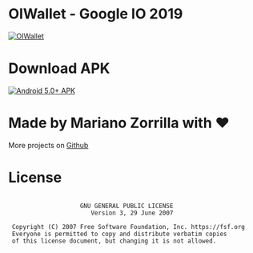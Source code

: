 # OIWallet - Google IO 2019

[![OIWallet](https://i.imgur.com/kWZBmXQ.jpg)](https://github.com/mkiisoft/IOWallet "IOWallet")

# Download APK
[![Android 5.0+ APK](https://i.imgur.com/sBm241c.png)](http://bit.ly/IOWalletMkiiSoft "IOWallet APK")

# Made by Mariano Zorrilla with ❤️

More projects on [Github](https://github.com/mkiisoft)

# License

```

                    GNU GENERAL PUBLIC LICENSE
                       Version 3, 29 June 2007

 Copyright (C) 2007 Free Software Foundation, Inc. https://fsf.org
 Everyone is permitted to copy and distribute verbatim copies
 of this license document, but changing it is not allowed.
```
